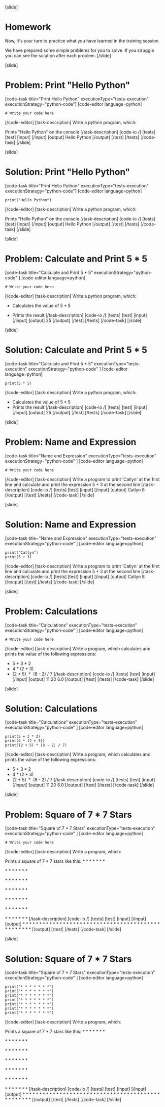 [slide]
# Homework

Now, it's your turn to practice what you have learned in the training session.

We have prepared some simple problems for you to solve. If you struggle you can see the solution after each problem. 
[/slide]

[slide]
# Problem: Print "Hello Python"
[code-task title="Print Hello Python" executionType="tests-execution" executionStrategy="python-code"]
[code-editor language=python]
```
# Write your code here
```
[/code-editor]
[task-description]
Write a python program, which:

Prints "Hello Python" on the console
[/task-description]
[code-io /]
[tests]
[test]
[input]
[/input]
[output]
Hello Python
[/output]
[/test]
[/tests]
[/code-task]
[/slide]

[slide]
# Solution: Print "Hello Python"
[code-task title="Print Hello Python" executionType="tests-execution" executionStrategy="python-code"]
[code-editor language=python]
```
print("Hello Python")
```
[/code-editor]
[task-description]
Write a python program, which:

Prints "Hello Python" on the console
[/task-description]
[code-io /]
[tests]
[test]
[input]
[/input]
[output]
Hello Python
[/output]
[/test]
[/tests]
[/code-task]
[/slide]

[slide]
# Problem: Calculate and Print 5 * 5
[code-task title="Calculate and Print 5 * 5" executionStrategy="python-code" ]
[code-editor language=python]
```
# Write your code here
```
[/code-editor]
[task-description]
Write a python program, which:

* Calculates the value of 5 * 5

* Prints the result
[/task-description]
[code-io /]
[tests]
[test]
[input]
[/input]
[output]
25
[/output]
[/test]
[/tests]
[/code-task]
[/slide]

[slide]
# Solution: Calculate and Print 5 * 5
[code-task title="Calculate and Print 5 * 5" executionType="tests-execution" executionStrategy="python-code" ]
[code-editor language=python]
```
print(5 * 5)
```
[/code-editor]
[task-description]
Write a python program, which:

* Calculates the value of 5 * 5
* Prints the result
[/task-description]
[code-io /]
[tests]
[test]
[input]
[/input]
[output]
25
[/output]
[/test]
[/tests]
[/code-task]
[/slide]

[slide]
# Problem: Name and Expression
[code-task title="Name and Expression" executionType="tests-execution" executionStrategy="python-code" ]
[code-editor language=python]
```
# Write your code here
```
[/code-editor]
[task-description]
Write a program to print 'Catlyn' at the first line and calculate and print the expression 5 + 3 at the second line
[/task-description]
[code-io /]
[tests]
[test]
[input]
[/input]
[output]
Catlyn
8
[/output]
[/test]
[/tests]
[/code-task]
[/slide]

[slide]
# Solution: Name and Expression
[code-task title="Name and Expression" executionType="tests-execution" executionStrategy="python-code" ]
[code-editor language=python]
```
print("Catlyn")
print(5 + 3)
```
[/code-editor]
[task-description]
Write a program to print 'Catlyn' at the first line and calculate and print the expression 5 + 3 at the second line
[/task-description]
[code-io /]
[tests]
[test]
[input]
[/input]
[output]
Catlyn
8
[/output]
[/test]
[/tests]
[/code-task]
[/slide]

[slide]
# Problem: Calculations
[code-task title="Calculations" executionType="tests-execution" executionStrategy="python-code" ]
[code-editor language=python]
```
# Write your code here
```
[/code-editor]
[task-description]
Write a program, which calculates and prints the value of the following expressions:

* 5 + 3 \* 2
* 4 \* (2 + 3)
* (2 + 5)  \*  (8 - 2) \/ 7
[/task-description]
[code-io /]
[tests]
[test]
[input]
[/input]
[output]
11
20
6.0
[/output]
[/test]
[/tests]
[/code-task]
[/slide]

[slide]
# Solution: Calculations
[code-task title="Calculations" executionType="tests-execution" executionStrategy="python-code" ]
[code-editor language=python]
```
print(5 + 3 * 2)
print(4 * (2 + 3))
print((2 + 5) * (8 - 2) / 7)
```
[/code-editor]
[task-description]
Write a program, which calculates and prints the value of the following expressions:

* 5 + 3 \* 2
* 4 \* (2 + 3)
* (2 + 5)  \*  (8 - 2) \/ 7
[/task-description]
[code-io /]
[tests]
[test]
[input]
[/input]
[output]
11
20
6.0
[/output]
[/test]
[/tests]
[/code-task]
[/slide]

[slide]
# Problem: Square of 7 * 7 Stars
[code-task title="Square of 7 * 7 Stars" executionType="tests-execution" executionStrategy="python-code" ]
[code-editor language=python]
```
# Write your code here
```
[/code-editor]
[task-description]
Write a program, which:

Prints a square of 7 * 7 stars like this:
\* \* \* \* \* \* \*

\* \* \* \* \* \* \*

\* \* \* \* \* \* \*

\* \* \* \* \* \* \*

\* \* \* \* \* \* \*

\* \* \* \* \* \* \*

\* \* \* \* \* \* \*
[/task-description]
[code-io /]
[tests]
[test]
[input]
[/input]
[output]
\* \* \* \* \* \* \*
\* \* \* \* \* \* \*
\* \* \* \* \* \* \*
\* \* \* \* \* \* \*
\* \* \* \* \* \* \*
\* \* \* \* \* \* \*
\* \* \* \* \* \* \*
[/output]
[/test]
[/tests]
[/code-task]
[/slide]

[slide]
# Solution: Square of 7 * 7 Stars
[code-task title="Square of 7 * 7 Stars" executionType="tests-execution" executionStrategy="python-code" ]
[code-editor language=python]
```
print("* * * * * * *")
print("* * * * * * *")
print("* * * * * * *")
print("* * * * * * *")
print("* * * * * * *")
print("* * * * * * *")
print("* * * * * * *")
```
[/code-editor]
[task-description]
Write a program, which:

Prints a square of 7 * 7 stars like this:
\* \* \* \* \* \* \*

\* \* \* \* \* \* \*

\* \* \* \* \* \* \*

\* \* \* \* \* \* \*

\* \* \* \* \* \* \*

\* \* \* \* \* \* \*

\* \* \* \* \* \* \*
[/task-description]
[code-io /]
[tests]
[test]
[input]
[/input]
[output]
\* \* \* \* \* \* \*
\* \* \* \* \* \* \*
\* \* \* \* \* \* \*
\* \* \* \* \* \* \*
\* \* \* \* \* \* \*
\* \* \* \* \* \* \*
\* \* \* \* \* \* \*
[/output]
[/test]
[/tests]
[/code-task]
[/slide]